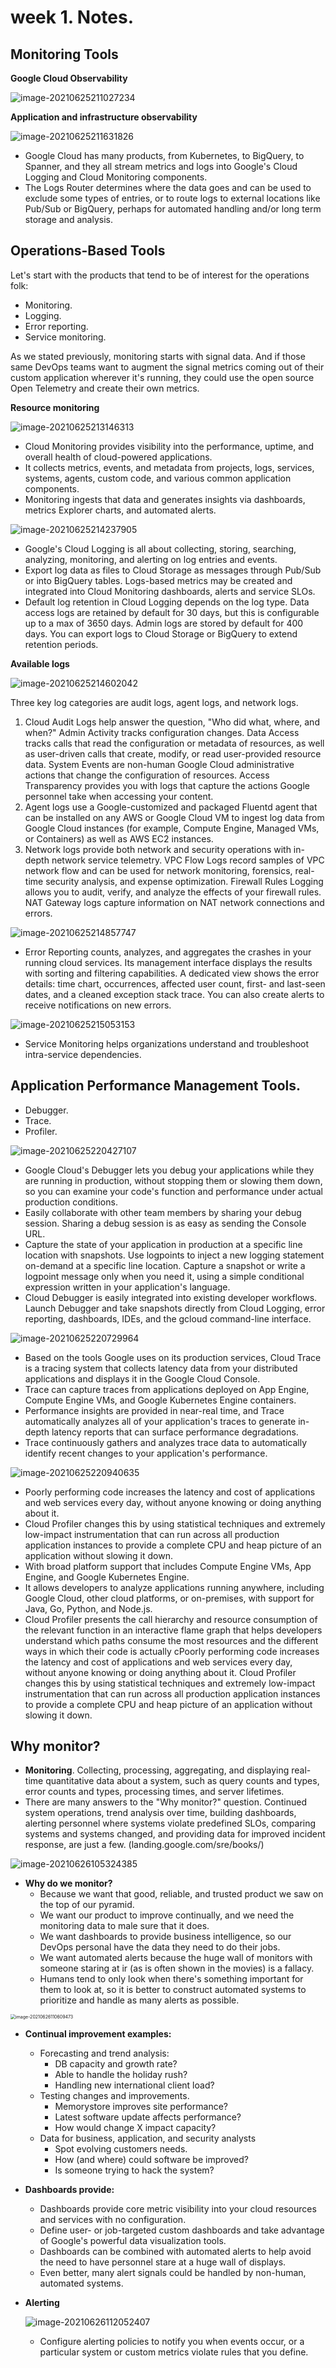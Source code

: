 # week 1. Notes.



## Monitoring Tools

**Google Cloud Observability**

![image-20210625211027234](./images/image-20210625211027234.png)

**Application and infrastructure observability**

![image-20210625211631826](./images/image-20210625211631826.png)



- Google Cloud has many products, from Kubernetes, to BigQuery, to Spanner, and they all stream metrics and logs into Google's Cloud Logging and Cloud Monitoring components.
- The Logs Router determines where the data goes and can be used to exclude some types of entries,  or to route logs to external locations like Pub/Sub or BigQuery, perhaps for automated handling and/or long term storage and analysis.



## Operations-Based Tools

Let's start with the products that tend to be of interest for the operations folk:

- Monitoring.
- Logging.
- Error reporting.
- Service monitoring.

As we stated previously, monitoring starts with signal data. And if those same DevOps teams want to augment the signal metrics coming out of their custom application wherever it's running, they could use the open source Open Telemetry and create their own metrics.



**Resource monitoring**

![image-20210625213146313](./images/image-20210625213146313.png)

- Cloud Monitoring provides visibility into the performance, uptime, and overall health of cloud-powered applications.
- It collects metrics, events, and metadata from projects, logs, services, systems, agents, custom code, and various common application components.
- Monitoring ingests that data and generates insights via dashboards, metrics Explorer charts, and automated alerts.



![image-20210625214237905](./images/image-20210625214237905.png)

- Google's Cloud Logging is all about collecting, storing, searching, analyzing, monitoring, and alerting on log entries and events.
- Export log data as files to Cloud Storage as messages through Pub/Sub or into BigQuery tables. Logs-based metrics may be created and integrated into Cloud Monitoring dashboards, alerts and service SLOs.
- Default log retention in Cloud Logging depends on the log type. Data access logs are retained by default for 30 days, but this is configurable up to a max of 3650 days. Admin logs are stored by default for 400 days. You can export logs to Cloud Storage
  or BigQuery to extend retention periods.



**Available logs**

![image-20210625214602042](./images/image-20210625214602042.png)

Three key log categories are audit logs, agent logs, and network logs.
1. Cloud Audit Logs help answer the question, "Who did what, where, and when?" Admin Activity tracks configuration changes. Data Access tracks calls that read the configuration or metadata of resources, as well as user-driven calls that create, modify, or read user-provided resource data. System Events are non-human Google Cloud administrative actions that change the configuration of resources. Access Transparency provides you with logs that capture the actions Google personnel take when accessing your content.
2. Agent logs use a Google-customized and packaged Fluentd agent that can be installed on any AWS or Google Cloud VM to ingest log data from Google Cloud instances (for example, Compute Engine, Managed VMs, or Containers) as well as AWS EC2 instances.
3. Network logs provide both network and security operations with in-depth network service telemetry. VPC Flow Logs record samples of VPC network flow and can be used for network monitoring, forensics, real-time security analysis, and expense optimization. Firewall Rules Logging allows you to audit, verify, and analyze the effects of your firewall rules. NAT Gateway logs capture information on NAT network connections and errors.



![image-20210625214857747](./images/image-20210625214857747.png)

- Error Reporting counts, analyzes, and aggregates the crashes in your running cloud services. Its management interface displays the results with sorting and filtering capabilities. A dedicated view shows the error details: time chart, occurrences, affected user count, first- and last-seen dates, and a cleaned exception stack trace. You can also create alerts to receive notifications on new errors.



![image-20210625215053153](./images/image-20210625215053153.png)

- Service Monitoring helps organizations understand and troubleshoot intra-service dependencies.



## Application Performance Management Tools.

- Debugger.
- Trace.
- Profiler.



![image-20210625220427107](./images/image-20210625220427107.png)



- Google Cloud's Debugger lets you debug your applications while they are running in production, without stopping them or slowing them down, so you can examine your code's function and performance under actual production conditions. 
- Easily collaborate with other team members by sharing your debug session. Sharing a debug session is as easy as sending the Console URL.
- Capture the state of your application in production at a specific line location with snapshots. Use logpoints to inject a new logging statement on-demand at a specific line location. Capture a snapshot or write a logpoint message only when you need it, using a simple conditional expression written in your application's language.
- Cloud Debugger is easily integrated into existing developer workflows. Launch Debugger and take snapshots directly from Cloud Logging, error reporting, dashboards, IDEs, and the gcloud command-line interface.



![image-20210625220729964](./images/image-20210625220729964.png)



- Based on the tools Google uses on its production services, Cloud Trace is a tracing system that collects latency data from your distributed applications and displays it in the Google Cloud Console.
- Trace can capture traces from applications deployed on App Engine, Compute Engine VMs, and Google Kubernetes Engine containers.
- Performance insights are provided in near-real time, and Trace automatically analyzes all of your application's traces to generate in-depth latency reports that can surface performance degradations.
- Trace continuously gathers and analyzes trace data to automatically identify recent changes to your application's performance.



![image-20210625220940635](./images/image-20210625220940635.png)



- Poorly performing code increases the latency and cost of applications and web services every day, without anyone knowing or doing anything about it.
- Cloud Profiler changes this by using statistical techniques and extremely low-impact instrumentation that can run across all production application instances to provide a complete CPU and heap picture of an application without slowing it down.
- With broad platform support that includes Compute Engine VMs, App Engine, and Google Kubernetes Engine.
- It allows developers to analyze applications running anywhere, including Google Cloud, other cloud platforms, or on-premises, with support for Java, Go, Python, and Node.js.
- Cloud Profiler presents the call hierarchy and resource consumption of the relevant function in an interactive flame graph that helps developers understand which paths consume the most resources and the different ways in which their code is actually cPoorly performing code increases the latency and cost of applications and web services every day, without anyone knowing or doing anything about it. Cloud Profiler changes this by using statistical techniques and extremely low-impact instrumentation that can run across all production application instances to provide a complete CPU and heap picture of an application without slowing it down.





## Why monitor?

- **Monitoring**. Collecting, processing, aggregating, and displaying real-time quantitative data about a system, such as query counts and types, error counts and types, processing times, and server lifetimes. 
- There are many answers to the "Why monitor?" question. Continued system operations, trend analysis over time, building dashboards, alerting personnel where systems violate predefined SLOs, comparing systems and systems changed, and providing data for improved incident response, are just a few.  (landing.google.com/sre/books/)

![image-20210626105324385](./images/image-20210626105324385.png)



- **Why do we monitor?**
  - Because we want that good, reliable, and trusted product we saw on the top of our pyramid.
  - We want our product to improve continually, and we need the monitoring data to male sure that it does.
  - We want dashboards to provide business intelligence, so our DevOps personal have the data they need to do their jobs.
  - We want automated alerts because the huge wall of monitors with someone staring at ir (as is often shown in the movies) is a fallacy.
  - Humans tend to only look when there's something important for them to look at, so it is better to construct automated systems to prioritize and handle as many alerts as possible.

<img src="./images/image-20210626110609473.png" alt="image-20210626110609473" style="zoom:50%;" />

- **Continual improvement examples:**
  - Forecasting and trend analysis:
    - DB capacity and growth rate?
    - Able to handle the holiday rush?
    - Handling new international client load?
  - Testing changes and improvements.
    - Memorystore improves site performance?
    - Latest software update affects performance?
    - How would change X impact capacity?
  - Data for business, application, and security analysts
    - Spot evolving customers needs.
    - How (and where) could software be improved?
    - Is someone trying to hack the system?

- **Dashboards provide:**

  - Dashboards provide core metric visibility into your cloud resources and services with no configuration.
  - Define user- or job-targeted custom dashboards and take advantage of Google's powerful data visualization tools.
  - Dashboards can be combined with automated alerts to help avoid the need to have personnel stare at a huge wall of displays.
  - Even better, many alert signals could be handled by non-human, automated systems.

- **Alerting**

  ![image-20210626112052407](./images/image-20210626112052407.png)

  - Configure alerting policies to notify you when events occur, or a particular system or custom metrics violate rules that you define.

